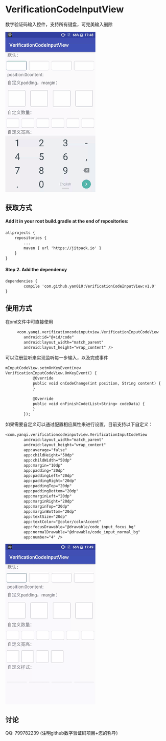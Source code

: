 
# VerificationCodeInputView
数字验证码输入控件，支持所有键盘，可完美输入删除

![screenshot](show1.gif)

## 获取方式
#### Add it in your root build.gradle at the end of repositories:

	allprojects {
		repositories {
			...
			maven { url 'https://jitpack.io' }
		}
	}
#### Step 2. Add the dependency

	dependencies {
	        compile 'com.github.yan010:VerificationCodeInputView:v1.0'
	}

## 使用方式

在xml文件中可直接使用
```
     <com.yanqi.verificationcodeinputview.VerificationInputCodeView
        android:id="@+id/code"
        android:layout_width="match_parent"
        android:layout_height="wrap_content" />
```
可以注册监听来实现监听每一步输入，以及完成事件
```
mInputCodeView.setmOnKeyEvent(new VerificationInputCodeView.OnKeyEvent() {
            @Override
            public void onCodeChange(int position, String content) {
            }

            @Override
            public void onFinishCode(List<String> codeData) {
            }
        });
```
如果需要自定义可以通过配置相应属性来进行设置，目前支持以下自定义：
```
<com.yanqi.verificationcodeinputview.VerificationInputCodeView
        android:layout_width="match_parent"
        android:layout_height="wrap_content"
        app:average="false"
        app:childHeight="50dp"
        app:childWidth="50dp"
        app:margin="10dp"
        app:padding="20dp"
        app:paddingLeft="20dp"
        app:paddingRight="20dp"
        app:paddingTop="20dp"
        app:paddingBottom="20dp"
        app:marginLeft="20dp"
        app:marginRight="20dp"
        app:marginTop="20dp"
        app:marginBottom="20dp"
        app:textSize="20dp"
        app:textColor="@color/colorAccent"
        app:focusDrawable="@drawable/code_input_focus_bg"
        app:normalDrawable="@drawable/code_input_normal_bg"
        app:number="4" />
```

![screenshot](show2.gif)

## 讨论

QQ: 799782239  (注明github数字验证码项目+您的称呼)
